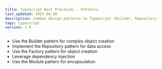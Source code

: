 ```yaml
---
title: TypeScript Best Practices - Patterns
last_updated: 2025-08-30
description: Common design patterns in TypeScript (Builder, Repository, Factory, etc.).
tags: typescript
version: 1.0
---
```


- Use the Builder pattern for complex object creation
- Implement the Repository pattern for data access
- Use the Factory pattern for object creation
- Leverage dependency injection
- Use the Module pattern for encapsulation
